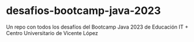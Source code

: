 # desafios-bootcamp-java-2023
Un repo con todos los desafíos del Bootcamp Java 2023 de Educación IT + Centro Universitario de Vicente López
